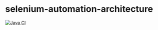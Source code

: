 # selenium-automation-architecture
[![Java CI](https://github.com/emilio2hd/selenium-automation-architecture/actions/workflows/ci.yml/badge.svg)](https://github.com/emilio2hd/selenium-automation-architecture/actions/workflows/ci.yml)